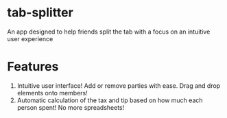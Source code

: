 # tab-splitter
An app designed to help friends split the tab with a focus on an intuitive user experience

# Features
1. Intuitive user interface! Add or remove parties with ease. Drag and drop elements onto members!
2. Automatic calculation of the tax and tip based on how much each person spent! No more spreadsheets!
